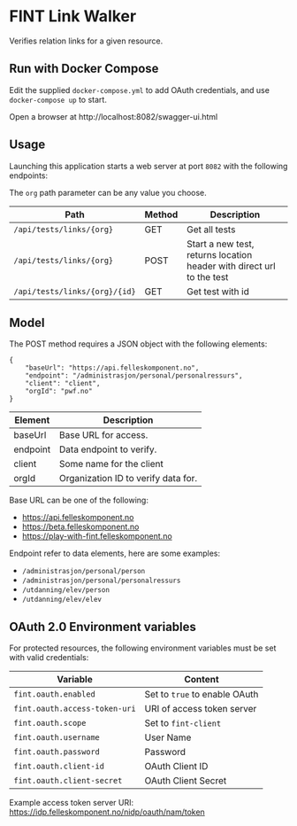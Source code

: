 # FINT Link Walker

Verifies relation links for a given resource.

## Run with Docker Compose

Edit the supplied `docker-compose.yml` to add OAuth credentials, and use `docker-compose up` to start.

Open a browser at http://localhost:8082/swagger-ui.html 

## Usage

Launching this application starts a web server at port `8082` with the following endpoints:

The `org` path parameter can be any value you choose.

| Path                          | Method | Description       |
|-------------------------------|--------|-------------------|
| `/api/tests/links/{org}`      | GET    | Get all tests     |
| `/api/tests/links/{org}`      | POST   | Start a new test, returns location header with direct url to the test  |
| `/api/tests/links/{org}/{id}` | GET    | Get test with id  |

## Model

The POST method requires a JSON object with the following elements:

    {
        "baseUrl": "https://api.felleskomponent.no",
        "endpoint": "/administrasjon/personal/personalressurs",
        "client": "client",
        "orgId": "pwf.no"
    }
    
| Element  | Description                         |
|----------|-------------------------------------|
| baseUrl  | Base URL for access.                |
| endpoint | Data endpoint to verify.            |
| client   | Some name for the client            |
| orgId    | Organization ID to verify data for. |

Base URL can be one of the following:
  - https://api.felleskomponent.no                   
  - https://beta.felleskomponent.no                  
  - https://play-with-fint.felleskomponent.no        

Endpoint refer to data elements, here are some examples:

  - `/administrasjon/personal/person`
  - `/administrasjon/personal/personalressurs`
  - `/utdanning/elev/person`
  - `/utdanning/elev/elev`

## OAuth 2.0 Environment variables

For protected resources, the following environment variables must be set with valid credentials:

| Variable                      | Content                                           |
|-------------------------------|---------------------------------------------------|
| `fint.oauth.enabled`          | Set to `true` to enable OAuth                     | 
| `fint.oauth.access-token-uri` | URI of access token server                        |
| `fint.oauth.scope`            | Set to `fint-client`                              |
| `fint.oauth.username`         | User Name                                         |
| `fint.oauth.password`         | Password                                          |
| `fint.oauth.client-id`        | OAuth Client ID                                   |
| `fint.oauth.client-secret`    | OAuth Client Secret                               |

Example access token server URI: https://idp.felleskomponent.no/nidp/oauth/nam/token
